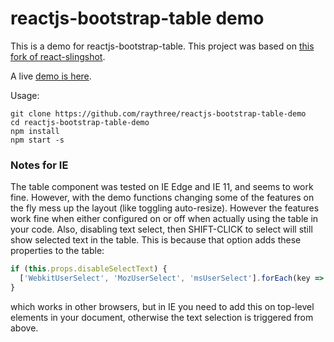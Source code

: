 # reactjs-bootstrap-table demo

This is a demo for reactjs-bootstrap-table. This project was based on [this fork of react-slingshot](https://github.com/raythree/react-slingshot).

A live [demo is here](http://bst.ray3.io).

Usage:

```
git clone https://github.com/raythree/reactjs-bootstrap-table-demo
cd reactjs-bootstrap-table-demo
npm install
npm start -s
```

### Notes for IE
The table component was tested on IE Edge and IE 11, and seems to work fine. However, with the demo functions changing some of the features on the fly mess up the layout (like toggling auto-resize). However the features work fine when either configured on or off when actually using the table in your code. Also, disabling text select, then SHIFT-CLICK to select will still show selected text in the table. This is because that option adds these properties to the table:

```javascript
if (this.props.disableSelectText) {
  ['WebkitUserSelect', 'MozUserSelect', 'msUserSelect'].forEach(key => { style[key] = 'none'; });
}
```
which works in other browsers, but in IE you need to add this on top-level elements in your document, otherwise the text selection is triggered from above.
